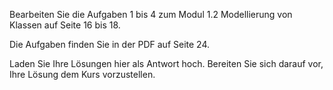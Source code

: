 Bearbeiten Sie die Aufgaben 1 bis 4 zum Modul 1.2 Modellierung von Klassen auf Seite 16 bis 18.

Die Aufgaben finden Sie in der PDF auf Seite 24. 

Laden Sie Ihre Lösungen hier als Antwort hoch. Bereiten Sie sich darauf vor, Ihre Lösung dem Kurs vorzustellen.
